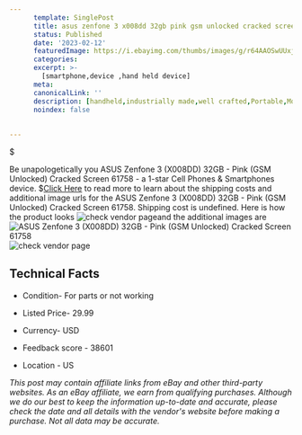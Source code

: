 ```yaml
---
      template: SinglePost
      title: asus zenfone 3 x008dd 32gb pink gsm unlocked cracked screen 61758
      status: Published
      date: '2023-02-12'
      featuredImage: https://i.ebayimg.com/thumbs/images/g/r64AAOSwUUxjYn~I/s-l225.jpg
      categories: 
      excerpt: >-
        [smartphone,device ,hand held device]
      meta:
      canonicalLink: ''
      description: [handheld,industrially made,well crafted,Portable,Mobile,Compact,Convenient,Lightweight,Maneuverable,Man-portable,Miniature,Carriable,Hand-held,Light,Holdable,Transportable,Mobile device,Pocket-sized,On-the-go,Wireless,Cordless,Compact size,Convenient size, smartphone,device ,hand held device]
      noindex: false
      
        
---
```

$

Be unapologetically you ASUS Zenfone 3  (X008DD) 32GB - Pink (GSM Unlocked) Cracked Screen 61758 - a 1-star Cell Phones & Smartphones device.
$[Click Here](https://www.ebay.com/itm/144792995562?hash=item21b655c6ea%3Ag%3Ar64AAOSwUUxjYn%7EI&mkevt=1&mkcid=1&mkrid=711-53200-19255-0&campid=%253CePNCampaignId%253E&customid=%253CreferenceId%253E&toolid=10049) to read more to learn about the shipping costs and additional image urls for the ASUS Zenfone 3  (X008DD) 32GB - Pink (GSM Unlocked) Cracked Screen 61758. Shipping cost is undefined. Here is how the product looks ![check vendor page](https://i.ebayimg.com/thumbs/images/g/r64AAOSwUUxjYn~I/s-l225.jpg)and the additional images are![ASUS Zenfone 3  (X008DD) 32GB - Pink (GSM Unlocked) Cracked Screen 61758](https://i.ebayimg.com/images/g/r64AAOSwUUxjYn~I/s-l1600.jpg)![check vendor page](https://origin-galleryplus.ebayimg.com/ws/web/144792995562_2_0_1/225x225.jpg,https://origin-galleryplus.ebayimg.com/ws/web/144792995562_3_0_1/225x225.jpg,https://origin-galleryplus.ebayimg.com/ws/web/144792995562_4_0_1/225x225.jpg,https://origin-galleryplus.ebayimg.com/ws/web/144792995562_5_0_1/225x225.jpg,https://origin-galleryplus.ebayimg.com/ws/web/144792995562_6_0_1/225x225.jpg,https://origin-galleryplus.ebayimg.com/ws/web/144792995562_7_0_1/225x225.jpg)



 ## Technical Facts 



     
      

 - Condition- For parts or not working 


      

 - Listed Price- 29.99 


      

 - Currency- USD 


      

 - Feedback score - 38601 


      

 - Location - US 


      
      

 *_This post may contain affiliate links from eBay and other third-party websites. As an eBay affiliate, we earn from qualifying purchases. Although we do our best to keep the information up-to-date and accurate, please check the date and all details with the vendor's website before making a purchase. Not all data may be accurate._*






